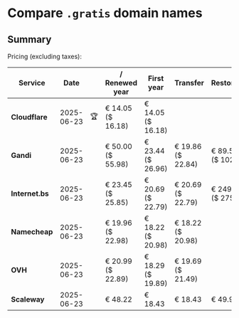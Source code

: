 # Compare `.gratis` domain names

## Summary

Pricing (excluding taxes):

| Service | Date |  | / Renewed year | First year | Transfer | Restoration |
|--|--|--|--|--|--|--|
| **Cloudflare** | 2025-06-23 | 🏆 | € 14.05<br>($ 16.18) | € 14.05<br>($ 16.18) |  |  |
| **Gandi** | 2025-06-23 |  | € 50.00<br>($ 55.98) | € 23.44<br>($ 26.96) | € 19.86<br>($ 22.84) | € 89.56<br>($ 102.99) |
| **Internet.bs** | 2025-06-23 |  | € 23.45<br>($ 25.85) | € 20.69<br>($ 22.79) | € 20.69<br>($ 22.79) | € 249.65<br>($ 275.05) |
| **Namecheap** | 2025-06-23 |  | € 19.96<br>($ 22.98) | € 18.22<br>($ 20.98) | € 18.22<br>($ 20.98) |  |
| **OVH** | 2025-06-23 |  | € 20.99<br>($ 22.89) | € 18.29<br>($ 19.89) | € 19.69<br>($ 21.49) |  |
| **Scaleway** | 2025-06-23 |  | € 48.22 | € 18.43 | € 18.43 | € 49.99 |
